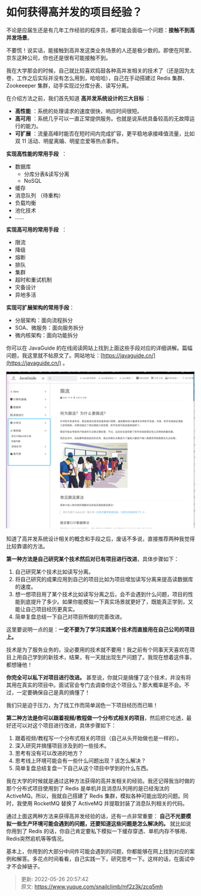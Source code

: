 # 如何获得高并发的项目经验？

不论是应届生还是有几年工作经验的程序员，都可能会面临一个问题：**接触不到高并发场景**。



不要慌！说实话，能接触到高并发这类业务场景的人还是极少数的。即使在阿里、京东这种公司，你也还是很有可能接触不到。



我在大学那会的时候，自己就比较喜欢捣鼓各种高并发相关的技术了（还是因为太卷，工作之后实际并没有怎么用到，哈哈哈），自己在手动搭建过 Redis 集群、Zookeeeper 集群，动手实现过分库分表、读写分离。



在介绍方法之前，我们首先知道 **高并发系统设计的三大目标** ：



+ **高性能** ：系统的处理请求的速度很快，响应时间很短。
+ **高可用** ：系统几乎可以一直正常提供服务。也就是说系统具备较高的无故障运行的能力。
+ **可扩展** ：流量高峰时能否在短时间内完成扩容，更平稳地承接峰值流量，比如双 11 活动、明星离婚、明星恋爱等热点事件。



**实现高性能的常用手段**  ：



+ 数据库 
    - 分库分表&读写分离
    - NoSQL
+ 缓存
+ 消息队列 （待重构）
+ 负载均衡
+ 池化技术
+ ......



**实现高可用的常用手段**  ：



+ 限流
+ 降级
+ 熔断
+ 排队
+ 集群
+ 超时和重试机制
+ 灾备设计
+ 异地多活



**实现可扩展架构的常用手段**：



+ 分层架构：面向流程拆分
+ SOA、微服务：面向服务拆分
+ 微内核架构：面向功能拆分



你可以在 JavaGuide 的在线阅读网站上找到上面这些手段对应的详细讲解。篇幅问题，我这里就不帖原文了。网站地址：[https://javaguide.cn/](https://javaguide.cn/) 。



![image-20211129112211177.png](./img/ADzAbucc22Bvs9-u/1644552861190-3e29bdbc-ebe5-4377-bb63-249fcad54b4c-246233.png)



知道了高并发系统设计相关的概念和手段之后，废话不多说，直接推荐两种我觉得比较靠谱的方法。



**第一种方法是自己研究某个技术然后对已有项目进行改进**，具体步骤如下：



1. 自己研究某个技术比如读写分离。
2. 将自己研究的成果应用到自己的项目比如为项目增加读写分离来提高读数据库的速度。
3. 想一想项目用了某个技术比如读写分离之后，会不会遇到什么问题，项目的性能到底提升了多少。如果你能模拟一下真实场景就更好了，既能真正学到，又能让自己项目经历更真实。
4. 简单复盘总结一下自己对项目所做的完善改进。



这里要说明一点的是：**一定不要为了学习实践某个技术而直接用在自己公司的项目上。**



技术是为了服务业务的，没必要用的技术就不要用！我之前有个同事天天喜欢在项目上用自己学到的新技术，结果，有一天就出现生产问题了。我现在想着这件事，都想锤他！



**你完全可以私下对项目进行改进。** 甚至说，你就只是搞懂了这个技术，并没有将其用在真实的项目中。面试官会专门去调查你这个项目么？那大概率是不会。不过，一定要确保自己是真的搞懂了！



我们只是迫于压力，为了找工作而简单润色一下项目经历而已嘛！



**第二种方法是你可以跟着视频/教程做一个分布式相关的项目**，然后把它吃透，最好还可以对这个项目进行改进，具体步骤如下：



1. 跟着视频/教程写一个分布式相关的项目（自己从头开始做也是一样的）。
2. 深入研究并搞懂项目涉及到的一些技术。
3. 思考有没有可以改进的地方？
4. 思考线上环境可能会有一些什么问题出现？该怎么解决？
5. 简单复盘总结复盘一下自己从这个项目中学到的什么东西。



我在大学的时候就是通过这种方法获得的高并发相关的经验。我还记得我当时做的那个分布式项目使用到了 Redis 是单机并且消息队列用的是已经淘汰的 ActiveMQ。所以，我就自己搭建了 Redis 集群，模拟各种可能出现的问题。同时，我使用 RocketMQ 替换了 ActiveMQ 并提取封装了消息队列相关的代码。



通过上面这两种方法来获得高并发经验的话，还有一点非常重要： **自己不光要模拟一些生产环境可能会遇到的问题，还要知道这些问题是怎么解决的。** 就比如说你用到了 Redis 的话，你自己肯定要私下模拟一下缓存穿透、单机内存不够用、Redis突然宕机等等情况。



基本上，你用到的大部分中间件可能会遇到的问题，你都能够在网上找到对应的案例和解答。多花点时间看看，自己实践一下，研究思考一下。这样的话，在面试中才不会掉链子。



> 更新: 2022-05-26 20:57:42  
> 原文: <https://www.yuque.com/snailclimb/mf2z3k/zcq5mh>